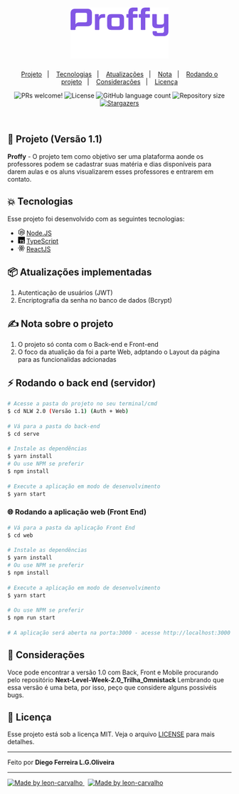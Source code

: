 <h1 align="center">
    <img alt="Proffy" title="Proffy" src=".github/logo.svg" width="220px" />
</h1>

<p align="center">
  <a href="#-tecnologias">Projeto</a>&nbsp;&nbsp;&nbsp;|&nbsp;&nbsp;&nbsp;
  <a href="#-projeto">Tecnologias</a>&nbsp;&nbsp;&nbsp;|&nbsp;&nbsp;&nbsp;
  <a href="#-layout">Atualizações</a>&nbsp;&nbsp;&nbsp;|&nbsp;&nbsp;&nbsp;
  <a href="#-tecnologias">Nota</a>&nbsp;&nbsp;&nbsp;|&nbsp;&nbsp;&nbsp;
  <a href="#-como-rodar-o-projeto">Rodando o projeto</a>&nbsp;&nbsp;&nbsp;|&nbsp;&nbsp;&nbsp;
  <a href="#-como-rodar-o-projeto">Considerações</a>&nbsp;&nbsp;&nbsp;|&nbsp;&nbsp;&nbsp;
  <a href="#-licença">Licença</a>
  
</p>

<p align="center">
 <img src="https://img.shields.io/static/v1?label=PRs&message=welcome&color=7159c1&labelColor=000000" alt="PRs welcome!" />

  <img alt="License" src="https://img.shields.io/static/v1?label=license&message=MIT&color=7159c1&labelColor=000000">

  <img alt="GitHub language count" src="https://img.shields.io/github/languages/count/leon-carvalho/proffy?color=%2304D361">

  <img alt="Repository size" src="https://img.shields.io/github/repo-size/leon-carvalho/proffy">

   <a href="https://github.com/leon-carvalho/Ecoleta/stargazers">
    <img alt="Stargazers" src="https://img.shields.io/github/stars/leon-carvalho/proffy?style=social">
  </a>
</p>

<br>


## 🎯 Projeto (Versão 1.1)

**Proffy** - O projeto tem como objetivo ser uma plataforma aonde os professores podem se cadastrar suas matéria e dias disponíveis para darem aulas e os aluns visualizarem esses professores e entrarem em contato.

## 💥 Tecnologias

Esse projeto foi desenvolvido com as seguintes tecnologias: 

- <img src=".github/technologies-icons/node-dot-js.svg" alt="typescript" width="15"> [Node.JS](https://nodejs.org/en/)
- <img src=".github/technologies-icons/typescript.svg" alt="typescript" width="15"> [TypeScript](https://www.typescriptlang.org/)
- <img src=".github/technologies-icons/react.svg" alt="react" width="15"> [ReactJS](https://pt-br.reactjs.org/)


## 📦 Atualizações implementadas

1. Autenticação de usuários (JWT)
2. Encriptografia da senha no banco de dados (Bcrypt)

## ✍ Nota sobre o projeto 

1. O projeto só conta com o Back-end e Front-end
2. O foco da atualição da foi a parte Web, adptando o Layout da página para as funcionalidas adcionadas

## ⚡ Rodando o back end (servidor)

```bash
# Acesse a pasta do projeto no seu terminal/cmd
$ cd NLW 2.0 (Versão 1.1) (Auth + Web)

# Vá para a pasta do back-end
$ cd serve

# Instale as dependências
$ yarn install
# Ou use NPM se preferir
$ npm install

# Execute a aplicação em modo de desenvolvimento
$ yarn start
```

### 🌐 Rodando a aplicação web (Front End)

```bash
# Vá para a pasta da aplicação Front End
$ cd web

# Instale as dependências
$ yarn install
# Ou use NPM se preferir
$ npm install

# Execute a aplicação em modo de desenvolvimento
$ yarn start

# Ou use NPM se preferir
$ npm run start

# A aplicação será aberta na porta:3000 - acesse http://localhost:3000
```
## 📢 Considerações

Voce pode encontrar a versão 1.0 com Back, Front e Mobile procurando pelo repositório **Next-Level-Week-2.0_Trilha_Omnistack** Lembrando que essa versão é uma beta, por isso, peço que considere alguns possivéis bugs.

## 📝 Licença

Esse projeto está sob a licença MIT. Veja o arquivo [LICENSE](LICENSE.md) para mais detalhes.

---

Feito por **Diego Ferreira L.G.Oliveira**

---


<a href="https://www.linkedin.com/in/diego-ferreira-a60a8a161/">
  <img alt="Made by leon-carvalho" src="https://img.shields.io/badge/-LinkedIn-blue?style=flat&logo=Linkedin&logoColor=white&link=https://www.linkedin.com/in/diego-ferreira-a60a8a161/">
</a>

<a href="https://github.com/diego64" style="margin-left: 8px;">
  <img alt="Made by leon-carvalho" src="https://img.shields.io/badge/-GitHub-grey?style=flat&logo=GitHub&logoColor=white&link=https://github.com/diego64">
</a>